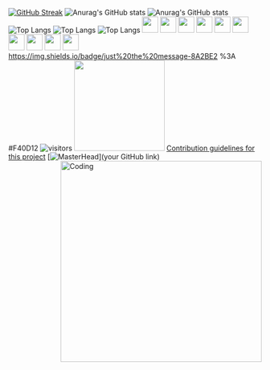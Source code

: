 [![GitHub Streak](https://github-readme-streak-stats.herokuapp.com/?user=DenverCoder1)](https://git.io/streak-stats)
![Anurag's GitHub stats](https://github-readme-stats.vercel.app/api?username=anuraghazra&theme=dark&show_icons=true)
![Anurag's GitHub stats](https://github-readme-stats.vercel.app/api?username=anuraghazra&show_icons=true&theme=transparent)
![Top Langs](https://github-readme-stats.vercel.app/api/top-langs/?username=anuraghazra&size_weight=0.5&count_weight=0.5)
![Top Langs](https://github-readme-stats.vercel.app/api/top-langs/?username=anuraghazra&layout=compact)
![Top Langs](https://github-readme-stats.vercel.app/api/top-langs/?username=anuraghazra&langs_count=8)
<img height="32" width="32" src="https://cdn.simpleicons.org/simpleicons" />
<img height="32" width="32" src="https://cdn.simpleicons.org/simpleicons/gray" />
<img height="32" width="32" src="https://cdn.simpleicons.org/simpleicons/hotpink" />
<img height="32" width="32" src="https://cdn.simpleicons.org/simpleicons/0cf" />
<img height="32" width="32" src="https://cdn.simpleicons.org/simpleicons/0cf9" />
<img height="32" width="32" src="https://cdn.simpleicons.org/simpleicons/00ccff" />
<img height="32" width="32" src="https://cdn.simpleicons.org/simpleicons/00ccff99" />
<img height="32" width="32" src="https://cdn.simpleicons.org/simpleicons/orange/pink" />
<img height="32" width="32" src="https://cdn.simpleicons.org/simpleicons/_/eee" />
<img height="32" width="32" src="https://cdn.simpleicons.org/simpleicons/eee/_" />
https://img.shields.io/badge/just%20the%20message-8A2BE2
%3A
#F40D12
![visitors](https://visitor-badge.glitch.me/badge?page_id=page.id)
<img height="180em" src="https://github-readme-stats.vercel.app/api?username=nassarrahmad&show_icons=true&hide_border=true&&count_private=true&include_all_commits=true" />
[Contribution guidelines for this project](docs/CONTRIBUTING.md)
[![MasterHead](D:\MERAKI_Academy\Practice\MERAKI_Academy_Project_4\backend\images\1984.jpg)](your GitHub link)
<img align="right" alt="Coding" width="400" src="add your link 
  here">

